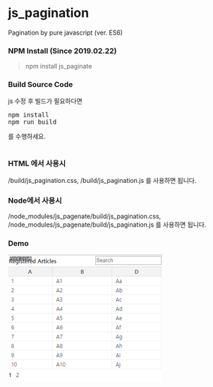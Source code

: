 # js_pagination
Pagination by pure javascript (ver. ES6)

### NPM Install (Since 2019.02.22)
> npm install js_paginate

### Build Source Code
js 수정 후 빌드가 필요하다면<br/>
<pre>
npm install
npm run build
</pre>
를 수행하세요.<br/>
<br/>

### HTML 에서 사용시
/build/js_pagination.css, /build/js_pagination.js 를 사용하면 됩니다.<br/>

### Node에서 사용시
/node_modules/js_pagenate/build/js_pagination.css, /node_modules/js_pagenate/build/js_pagination.js 를 사용하면 됩니다.<br/>

### Demo
<img src="https://github.com/seccoding/js_pagination/blob/master/examples/demo.gif" />